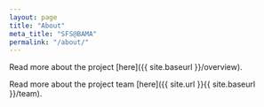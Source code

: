 ```yaml
---
layout: page
title: "About"
meta_title: "SFS@BAMA"
permalink: "/about/"
---
```


Read more about the project [here]({{ site.baseurl }}/overview).

Read more about the project team [here]({{ site.url }}{{ site.baseurl }}/team).
